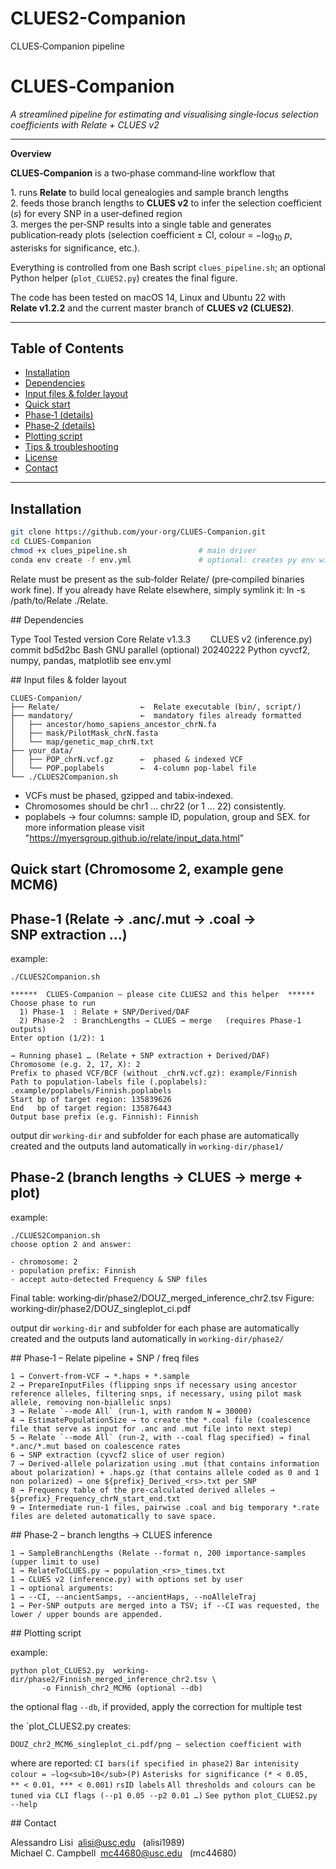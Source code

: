 # CLUES2-Companion
CLUES‑Companion pipeline

# CLUES‑Companion  
*A streamlined pipeline for estimating and visualising single‑locus
selection coefficients with Relate + CLUES v2*

---

**Overview**

**CLUES‑Companion** is a two‑phase command‑line workflow that

1. runs **Relate** to build local genealogies and sample branch lengths  
2. feeds those branch lengths to **CLUES v2** to infer the selection
   coefficient (*s*) for every SNP in a user‑defined region  
3. merges the per‑SNP results into a single table and generates
   publication‑ready plots (selection coefficient ± CI,
   colour = −log<sub>10</sub> *p*, asterisks for significance, etc.).

Everything is controlled from one Bash script
`clues_pipeline.sh`; an optional Python helper (`plot_CLUES2.py`)
creates the final figure.

The code has been tested on macOS 14, Linux and Ubuntu 22 with
**Relate v1.2.2** and the current master branch of **CLUES v2 (CLUES2)**.

---

 ## Table of Contents

- [Installation](#installation)
- [Dependencies](#dependencies)
- [Input files & folder layout](#inputs)
- [Quick start](#quick-start)
- [Phase‑1 (details)](#phase-1)
- [Phase‑2 (details)](#phase-2)
- [Plotting script](#plotting-script)
- [Tips & troubleshooting](#tips)
- [License](#license)
- [Contact](#contact)

---

<a name="installation"></a>

## Installation

```bash
git clone https://github.com/your‑org/CLUES‑Companion.git
cd CLUES‑Companion
chmod +x clues_pipeline.sh                # main driver
conda env create -f env.yml               # optional: creates py env with cyvcf2 etc.
```
Relate must be present as the sub‑folder Relate/ (pre‑compiled binaries work fine).
If you already have Relate elsewhere, simply symlink it:
ln -s /path/to/Relate ./Relate.

<a name="dependencies"></a> ## Dependencies


Type	Tool	Tested version
Core	Relate	v1.3.3
      	CLUES v2 (inference.py)	commit bd5d2bc
Bash	GNU parallel (optional)	20240222
Python	cyvcf2, numpy, pandas, matplotlib	see env.yml

<a name="inputs"></a> ## Input files & folder layout
```
CLUES‑Companion/
├── Relate/                  ←  Relate executable (bin/, script/)
├── mandatory/               ←  mandatory files already formatted
│   ├── ancestor/homo_sapiens_ancestor_chrN.fa
│   ├── mask/PilotMask_chrN.fasta
│   └── map/genetic_map_chrN.txt
├── your_data/
│   ├── POP_chrN.vcf.gz      ←  phased & indexed VCF
│   └── POP.poplabels        ←  4‑column pop‑label file
└── ./CLUES2Companion.sh
```

- VCFs must be phased, gzipped and tabix‑indexed.
- Chromosomes should be chr1 … chr22 (or 1 … 22) consistently.
- poplabels → four columns: sample ID, population, group and SEX. for more information please visit "https://myersgroup.github.io/relate/input_data.html"

 <a name="quick-start"></a> 
 
 ## Quick start (Chromosome 2, example gene MCM6)

 ## Phase‑1   (Relate → .anc/.mut → .coal → SNP extraction …)

example:
```
./CLUES2Companion.sh

******  CLUES‑Companion – please cite CLUES2 and this helper  ******
Choose phase to run
  1) Phase‑1  : Relate + SNP/Derived/DAF
  2) Phase‑2  : BranchLengths → CLUES → merge   (requires Phase‑1 outputs)
Enter option (1/2): 1

→ Running phase1 … (Relate + SNP extraction + Derived/DAF)
Chromosome (e.g. 2, 17, X): 2
Prefix to phased VCF/BCF (without _chrN.vcf.gz): example/Finnish
Path to population‑labels file (.poplabels): .example/poplabels/Finnish.poplabels
Start bp of target region: 135839626
End   bp of target region: 135876443
Output base prefix (e.g. Finnish): Finnish
```
output dir `working-dir` and subfolder for each phase are automatically created and the outputs land automatically in `working‑dir/phase1/`

 ## Phase‑2   (branch lengths → CLUES → merge + plot)
 
 example:
```
./CLUES2Companion.sh
choose option 2 and answer:

‑ chromosome: 2
‑ population prefix: Finnish
‑ accept auto‑detected Frequency & SNP files
```

Final table:  working‑dir/phase2/DOUZ_merged_inference_chr2.tsv
Figure:       working‑dir/phase2/DOUZ_singleplot_ci.pdf

output dir `working-dir` and subfolder for each phase are automatically created and the outputs land automatically in `working‑dir/phase2/`

<a name="phase-1"></a> ## Phase‑1 – Relate pipeline + SNP / freq files

```
1 → Convert‑from‑VCF → *.haps + *.sample
2 → PrepareInputFiles (flipping snps if necessary using ancestor reference alleles, filtering snps, if necessary, using pilot mask allele, removing non-biallelic snps)
3 → Relate `--mode All` (run‑1, with random N = 30000)
4 → EstimatePopulationSize → to create the *.coal file (coalescence file that serve as input for .anc and .mut file into next step)
5 → Relate `--mode All` (run‑2, with --coal flag specified) → final *.anc/*.mut based on coalescence rates
6 → SNP extraction (cyvcf2 slice of user region)
7 → Derived‑allele polarization using .mut (that contains information about polarization) + .haps.gz (that contains allele coded as 0 and 1 non polarized) → one ${prefix}_Derived_<rs>.txt per SNP
8 → Frequency table of the pre-calculated derived alleles →  ${prefix}_Frequency_chrN_start_end.txt
9 → Intermediate run‑1 files, pairwise .coal and big temporary *.rate files are deleted automatically to save space.
```

<a name="phase-2"></a> ## Phase‑2 – branch lengths → CLUES inference

```
1 → SampleBranchLengths (Relate --format n, 200 importance-samples (upper limit to use)
1 → RelateToCLUES.py → population_<rs>_times.txt
1 → CLUES v2 (inference.py) with options set by user
1 → optional arguments:
1 → --CI, --ancientSamps, --ancientHaps, --noAlleleTraj
1 → Per‑SNP outputs are merged into a TSV; if --CI was requested, the lower / upper bounds are appended.
```

<a name="plotting-script"></a> ## Plotting script

example:
```
python plot_CLUES2.py  working-dir/phase2/Finnish_merged_inference_chr2.tsv \
       -o Finnish_chr2_MCM6 (optional --db)
```
the optional flag `--db`, if provided, apply the correction for multiple test

the `plot_CLUES2.py creates:

`DOUZ_chr2_MCM6_singleplot_ci.pdf/png – selection coefficient with`

where are reported:
`CI bars(if specified in phase2)`
`Bar intenisity colour = −log<sub>10</sub>(P)`
`Asterisks for significance (* < 0.05, ** < 0.01, *** < 0.001)`
`rsID labels`
`All thresholds and colours can be tuned via CLI flags (--p1 0.05 --p2 0.01 …)`
`See python plot_CLUES2.py --help`

<a name="contact"></a> ## Contact

Alessandro Lisi  alisi@usc.edu   (alisi1989)
Michael C. Campbell  mc44680@usc.edu   (mc44680)

